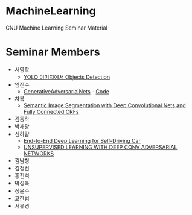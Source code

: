# MachineLearning
CNU Machine Learning Seminar Material

# Seminar Members
* 서영학
  * [YOLO 이미지에서 Objects Detection](https://github.com/CNU-ANT/MachineLearning/blob/master/materials/YOLO%20%20%EC%9D%B4%EB%AF%B8%EC%A7%80%EC%97%90%EC%84%9C%20Objects%20Detection.pdf)
* 임진수
  * [GenerativeAdversarialNets](https://github.com/CNU-ANT/MachineLearning/blob/master/materials/GenerativeAdversarialNets.pptx) - [Code](https://github.com/CNU-ANT/MachineLearning/tree/master/SampleCode/GAN)
* 차복
  * [Semantic Image Segmentation with Deep Convolutional Nets and Fully Connected CRFs](https://github.com/CNU-ANT/MachineLearning/blob/master/materials/PaperReview01_byBok_Semantic%20Image%20Segmentation%20with%20Deep%20Convolutional%20Nets%20and%20Fully%20Connected%20CRFs.pdf)
* 김동하
* 박재광
* 신하람
  * [End-to-End Deep Learning for Self-Driving Car](https://github.com/shinhaha/MachineLearning/blob/master/materials/End-to-End%20Deep%20Learning%20for%20Self-Driving%20Car.pdf)
  * [UNSUPERVISED LEARNING WITH DEEP CONV ADVERSARIAL NETWORKS](https://github.com/shinhaha/MachineLearning/blob/master/materials/End-to-End%20Deep%20Learning%20for%20Self-Driving%20Car.pdf)
* 김남형
* 김정선
* 홍진석
* 박성욱
* 정윤수
* 고한범
* 서유경
